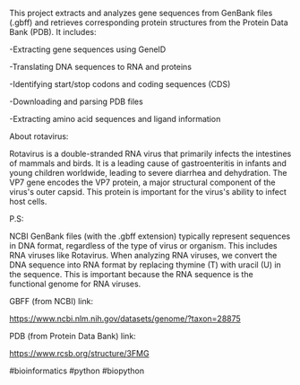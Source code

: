 This project extracts and analyzes gene sequences from GenBank files (.gbff) and retrieves corresponding protein structures from the Protein Data Bank (PDB). It includes:

-Extracting gene sequences using GeneID

-Translating DNA sequences to RNA and proteins

-Identifying start/stop codons and coding sequences (CDS)

-Downloading and parsing PDB files

-Extracting amino acid sequences and ligand information

About rotavirus:

Rotavirus is a double-stranded RNA virus that primarily infects the intestines of mammals and birds. It is a leading cause of gastroenteritis in infants and young children worldwide, leading to severe diarrhea and dehydration. The VP7 gene encodes the VP7 protein, a major structural component of the virus's outer capsid. This protein is important for the virus's ability to infect host cells.

P.S:

NCBI GenBank files (with the .gbff extension) typically represent sequences in DNA format, regardless of the type of virus or organism. This includes RNA viruses like Rotavirus. When analyzing RNA viruses, we convert the DNA sequence into RNA format by replacing thymine (T) with uracil (U) in the sequence. This is important because the RNA sequence is the functional genome for RNA viruses.

GBFF (from NCBI) link:

https://www.ncbi.nlm.nih.gov/datasets/genome/?taxon=28875

PDB (from Protein Data Bank) link:

https://www.rcsb.org/structure/3FMG

#bioinformatics #python #biopython
